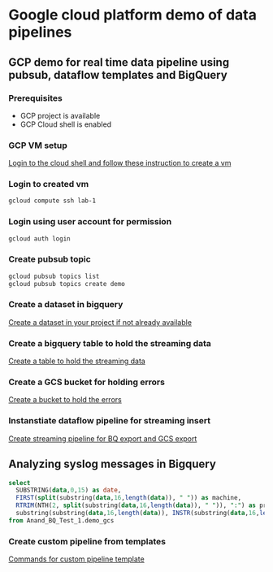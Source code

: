 # Google cloud platform demo of data pipelines

## GCP demo for real time data pipeline using pubsub, dataflow templates and BigQuery

### Prerequisites

* GCP project is available
* GCP Cloud shell is enabled

### GCP VM setup
[Login to the cloud shell and follow these instruction to create a vm](https://cloud.google.com/compute/docs/instances/create-start-instance#startinstancegcloud)

### Login to created vm
```sh
gcloud compute ssh lab-1
```
### Login using user account for permission
```sh
gcloud auth login
```
### Create pubsub topic
```sh
gcloud pubsub topics list
gcloud pubsub topics create demo
```
### Create a dataset in bigquery
[Create a dataset in your project if not already available](https://cloud.google.com/bigquery/docs/datasets)

### Create a bigquery table to hold the streaming data
[Create a table to hold the streaming data](https://cloud.google.com/bigquery/docs/tables)

### Create a GCS bucket for holding errors
[Create a bucket to hold the errors](https://cloud.google.com/storage/docs/creating-buckets#storage-create-bucket-gsutil)

### Instanstiate dataflow pipeline for streaming insert
[Create streaming pipeline for BQ export and GCS export](https://cloud.google.com/dataflow/docs/guides/templates/provided-streaming#cloud-storage-text-to-bigquery-stream)

## Analyzing syslog messages in Bigquery
```sql
select 
  SUBSTRING(data,0,15) as date, 
  FIRST(split(substring(data,16,length(data)), " ")) as machine, 
  RTRIM(NTH(2, split(substring(data,16,length(data)), " ")), ":") as process, 
  substring(substring(data,16,length(data)), INSTR(substring(data,16,length(data)), ":") + 1, length(substring(data,16,length(data))) ) as message
from Anand_BQ_Test_1.demo_gcs
```
### Create custom pipeline from templates

[Commands for custom pipeline template](./pubsubToBigquery-compile-run-commands.sh)


